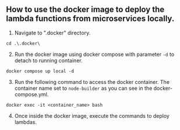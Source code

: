 ## How to use the docker image to deploy the lambda functions from microservices locally.

1. Navigate to ".docker" directory.
```
cd .\.docker\
```

2. Run the docker image using docker compose with parameter `-d` to detach to running container.
```
docker compose up local -d
```

3. Run the following command to access the docker container. The container name set to `node-builder` as you can see in the docker-compose.yml.
```
docker exec -it <container_name> bash
```

4. Once inside the docker image, execute the commands to deploy lambdas.
